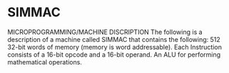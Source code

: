 # SIMMAC
MICROPROGRAMMING/MACHINE DISCRIPTION  The following is a description of a machine called SIMMAC that contains the following: 512 32-bit words of memory (memory is word addressable). Each Instruction consists of a 16-bit opcode and a 16-bit operand. An ALU for performing mathematical operations.

